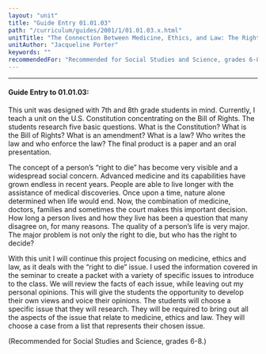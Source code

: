 ```yaml
---
layout: "unit"
title: "Guide Entry 01.01.03"
path: "/curriculum/guides/2001/1/01.01.03.x.html"
unitTitle: "The Connection Between Medicine, Ethics, and Law: The Right To Die"
unitAuthor: "Jacqueline Porter"
keywords: ""
recommendedFor: "Recommended for Social Studies and Science, grades 6-8."
---
```

<body>
<hr/>
 <h4>
  Guide Entry to 01.01.03:
 </h4>
 <p>
  This unit was designed with 7th and 8th grade students in mind. Currently, I teach a unit on the U.S. Constitution concentrating on the Bill of Rights. The students research five basic questions. What is the Constitution? What is the Bill of Rights? What is an amendment? What is a law? Who writes the law and who enforce the law? The final product is a paper and an oral presentation.
 </p>
<p>
  The concept of a person’s “right to die” has become very visible and a widespread social concern. Advanced medicine and its capabilities have grown endless in recent years. People are able to live longer with the assistance of medical discoveries. Once upon a time, nature alone determined when life would end. Now, the combination of medicine, doctors, families and sometimes the court makes this important decision. How long a person lives and how they live has been a question that many disagree on, for many reasons. The quality of a person’s life is very major. The major problem is not only the right to die, but who has the right to decide?
 </p>
<p>
  With this unit I will continue this project focusing on medicine, ethics and law, as it deals with the “right to die” issue. I used the information covered in the seminar to create a packet with a variety of specific issues to introduce to the class. We will review the facts of each issue, while leaving out my personal opinions. This will give the students the opportunity to develop their own views and voice their opinions. The students will choose a specific issue that they will research. They will be required to bring out all the aspects of the issue that relate to medicine, ethics and law. They will choose a case from a list that represents their chosen issue.
 </p>
<p>
  (Recommended for Social Studies and Science, grades 6-8.)
 </p>

</body>